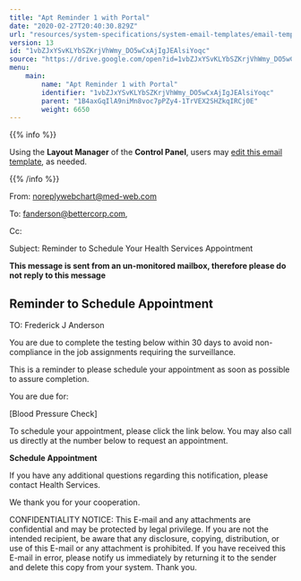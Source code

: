 ```yaml
---
title: "Apt Reminder 1 with Portal"
date: "2020-02-27T20:40:30.829Z"
url: "resources/system-specifications/system-email-templates/email-templates-from-scheduler/apt-reminder-1-with-portal.html"
version: 13
id: "1vbZJxYSvKLYbSZKrjVhWmy_DO5wCxAjIgJEAlsiYoqc"
source: "https://drive.google.com/open?id=1vbZJxYSvKLYbSZKrjVhWmy_DO5wCxAjIgJEAlsiYoqc"
menu:
    main:
        name: "Apt Reminder 1 with Portal"
        identifier: "1vbZJxYSvKLYbSZKrjVhWmy_DO5wCxAjIgJEAlsiYoqc"
        parent: "1B4axGqIlA9niMn8voc7pPZy4-1TrVEX2SHZkqIRCj0E"
        weight: 6650
---
```









{{% info %}}

Using the **Layout Manager** of the **Control Panel**, users may [edit this email template](https://system/?f=admin&subfunc=layout_manager&search_for=email&layout_search=Go&opp=edit&doc_type=EAPTR&old_module=Email&old_name=Apt+Reminder+1+with+Portal&active=0), as needed.

{{% /info %}}


From: noreplywebchart@med-web.com

To: fanderson@bettercorp.com,

Cc:

Subject: Reminder to Schedule Your Health Services Appointment



****This message is sent from an un-monitored mailbox, therefore please do not reply to this message****

## Reminder to Schedule Appointment



TO: Frederick J Anderson

You are due to complete the testing below within 30 days to avoid non-compliance in the job assignments requiring the surveillance.

This is a reminder to please schedule your appointment as soon as possible to assure completion.

You are due for:

[Blood Pressure Check]



To schedule your appointment, please click the link below. You may also call us directly at the number below to request an appointment.



**Schedule Appointment**



If you have any additional questions regarding this notification, please contact Health Services.

We thank you for your cooperation.





CONFIDENTIALITY NOTICE: This E-mail and any attachments are confidential and may be protected by legal privilege. If you are not the intended recipient, be aware that any disclosure, copying, distribution, or use of this E-mail or any attachment is prohibited. If you have received this E-mail in error, please notify us immediately by returning it to the sender and delete this copy from your system. Thank you.


